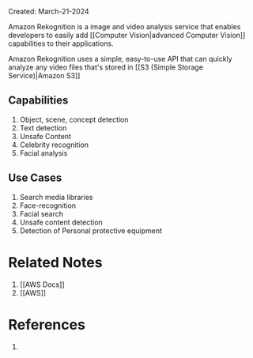 Created: March-21-2024

Amazon Rekognition is a image and video analysis service that enables developers to easily add [[Computer Vision|advanced Computer Vision]] capabilities to their applications.

Amazon Rekognition uses a simple, easy-to-use API that can quickly analyze any video files that's stored in [[S3 (Simple Storage Service)|Amazon S3]]
## Capabilities

1. Object, scene, concept detection
2. Text detection
3. Unsafe Content
4. Celebrity recognition
5. Facial analysis
## Use Cases

1. Search media libraries
2. Face-recognition
3. Facial search
4. Unsafe content detection
5. Detection of Personal protective equipment
# Related Notes

1. [[AWS Docs]]
2. [[AWS]]
# References

1. 